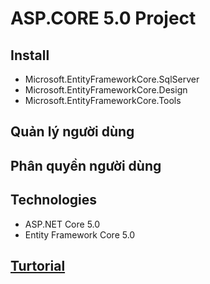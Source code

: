 ﻿# ASP.CORE 5.0 Project

## Install
- Microsoft.EntityFrameworkCore.SqlServer
- Microsoft.EntityFrameworkCore.Design
- Microsoft.EntityFrameworkCore.Tools
## Quản lý người dùng
## Phân quyền người dùng

## Technologies
- ASP.NET Core 5.0
- Entity Framework Core 5.0
## [Turtorial](https://www.learnentityframeworkcore.com/)
